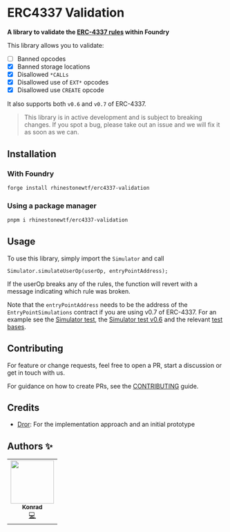 # ERC4337 Validation

**A library to validate the [ERC-4337 rules](https://github.com/eth-infinitism/account-abstraction/blob/develop/erc/ERCS/erc-7562.md) within Foundry**

This library allows you to validate:

- [ ] Banned opcodes
- [x] Banned storage locations
- [x] Disallowed `*CALLs`
- [x] Disallowed use of `EXT*` opcodes
- [x] Disallowed use `CREATE` opcode

It also supports both `v0.6` and `v0.7` of ERC-4337.

> This library is in active development and is subject to breaking changes. If you spot a bug, please take out an issue and we will fix it as soon as we can.

## Installation

### With Foundry

```bash
forge install rhinestonewtf/erc4337-validation
```

### Using a package manager

```bash
pnpm i rhinestonewtf/erc4337-validation
```

## Usage

To use this library, simply import the `Simulator` and call

```solidity
Simulator.simulateUserOp(userOp, entryPointAddress);
```

If the userOp breaks any of the rules, the function will revert with a message indicating which rule was broken.

Note that the `entryPointAddress` needs to be the address of the `EntryPointSimulations` contract if you are using v0.7 of ERC-4337. For an example see the [Simulator test](./test/Simulator.t.sol), the [Simulator test v0.6](./test/SimulatorV060.t.sol) and the relevant [test bases](./test/utils).

## Contributing

For feature or change requests, feel free to open a PR, start a discussion or get in touch with us.

For guidance on how to create PRs, see the [CONTRIBUTING](./CONTRIBUTING.md) guide.

## Credits

- [Dror](https://github.com/drortirosh): For the implementation approach and an initial prototype

## Authors ✨

<!-- ALL-CONTRIBUTORS-LIST:START - Do not remove or modify this section -->
<!-- prettier-ignore-start -->
<!-- markdownlint-disable -->
<table>
  <tr>
    <td align="center"><a href="https://twitter.com/abstractooor"><img src="https://avatars.githubusercontent.com/u/26718079" width="100px;" alt=""/><br /><sub><b>Konrad</b></sub></a><br /><a href="https://github.com/rhinestonewtf/erc4337-validation/commits?author=kopy-kat" title="Code">💻</a> </td>
    
  </tr>
</table>
